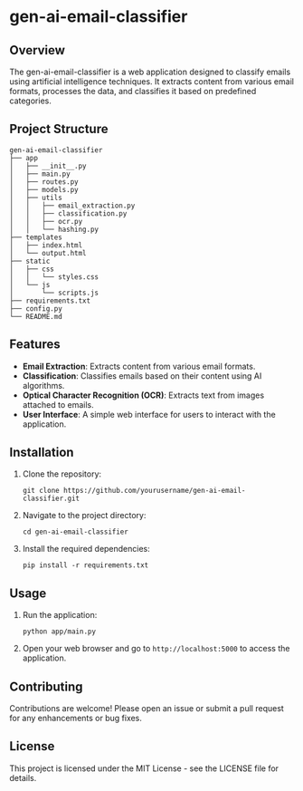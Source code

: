 # gen-ai-email-classifier

## Overview
The gen-ai-email-classifier is a web application designed to classify emails using artificial intelligence techniques. It extracts content from various email formats, processes the data, and classifies it based on predefined categories.

## Project Structure
```
gen-ai-email-classifier
├── app
│   ├── __init__.py
│   ├── main.py
│   ├── routes.py
│   ├── models.py
│   ├── utils
│   │   ├── email_extraction.py
│   │   ├── classification.py
│   │   ├── ocr.py
│   │   └── hashing.py
├── templates
│   ├── index.html
│   └── output.html
├── static
│   ├── css
│   │   └── styles.css
│   └── js
│       └── scripts.js
├── requirements.txt
├── config.py
└── README.md
```

## Features
- **Email Extraction**: Extracts content from various email formats.
- **Classification**: Classifies emails based on their content using AI algorithms.
- **Optical Character Recognition (OCR)**: Extracts text from images attached to emails.
- **User Interface**: A simple web interface for users to interact with the application.

## Installation
1. Clone the repository:
   ```
   git clone https://github.com/yourusername/gen-ai-email-classifier.git
   ```
2. Navigate to the project directory:
   ```
   cd gen-ai-email-classifier
   ```
3. Install the required dependencies:
   ```
   pip install -r requirements.txt
   ```

## Usage
1. Run the application:
   ```
   python app/main.py
   ```
2. Open your web browser and go to `http://localhost:5000` to access the application.

## Contributing
Contributions are welcome! Please open an issue or submit a pull request for any enhancements or bug fixes.

## License
This project is licensed under the MIT License - see the LICENSE file for details.